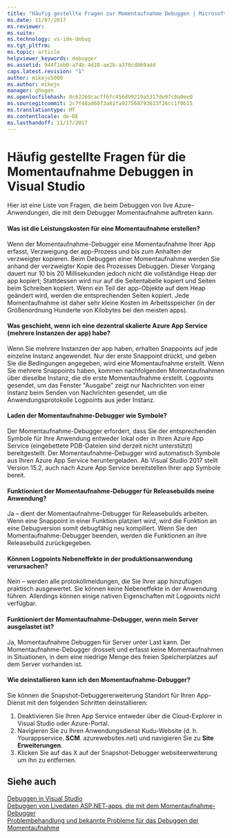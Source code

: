 ```yaml
---
title: "Häufig gestellte Fragen zur Momentaufnahme Debuggen | Microsoft Docs"
ms.date: 11/07/2017
ms.reviewer: 
ms.suite: 
ms.technology: vs-ide-debug
ms.tgt_pltfrm: 
ms.topic: article
helpviewer_keywords: debugger
ms.assetid: 944f1eb0-a74b-4d28-ae2b-a370cd869add
caps.latest.revision: "1"
author: mikejo5000
ms.author: mikejo
manager: ghogen
ms.openlocfilehash: 8c62269cacff6fc456d99219a5317de97c0a0ee0
ms.sourcegitcommit: 2c7f48ad6073a81fa927568793633f26cc1f0b15
ms.translationtype: MT
ms.contentlocale: de-DE
ms.lasthandoff: 11/17/2017
---
```

# <a name="frequently-asked-questions-for-snapshot-debugging-in-visual-studio"></a>Häufig gestellte Fragen für die Momentaufnahme Debuggen in Visual Studio

Hier ist eine Liste von Fragen, die beim Debuggen von live Azure-Anwendungen, die mit dem Debugger Momentaufnahme auftreten kann.

#### <a name="what-is-the-performance-cost-of-taking-a-snapshot"></a>Was ist die Leistungskosten für eine Momentaufnahme erstellen?

Wenn der Momentaufnahme-Debugger eine Momentaufnahme Ihrer App erfasst, Verzweigung der app-Prozess und bis zum Anhalten der verzweigter kopieren. Beim Debuggen einer Momentaufnahme werden Sie anhand der verzweigter Kopie des Prozesses Debuggen. Dieser Vorgang dauert nur 10 bis 20 Millisekunden jedoch nicht die vollständige Heap der app kopiert; Stattdessen wird nur auf die Seitentabelle kopiert und Seiten beim Schreiben kopiert. Wenn ein Teil der app-Objekte auf dem Heap geändert wird, werden die entsprechenden Seiten kopiert. Jede Momentaufnahme ist daher sehr kleine Kosten im Arbeitsspeicher (in der Größenordnung Hunderte von Kilobytes bei den meisten apps). 

#### <a name="what-happens-if-i-have-a-scaled-out-azure-app-service-multiple-instances-of-my-app"></a>Was geschieht, wenn ich eine dezentral skalierte Azure App Service (mehrere Instanzen der app) habe?

Wenn Sie mehrere Instanzen der app haben, erhalten Snappoints auf jede einzelne Instanz angewendet. Nur der erste Snappoint drückt, und geben Sie die Bedingungen angegeben, wird eine Momentaufnahme erstellt. Wenn Sie mehrere Snappoints haben, kommen nachfolgenden Momentaufnahmen über dieselbe Instanz, die die erste Momentaufnahme erstellt. Logpoints gesendet, um das Fenster "Ausgabe" zeigt nur Nachrichten von einer Instanz beim Senden von Nachrichten gesendet, um die Anwendungsprotokolle Logpoints aus jeder Instanz. 

#### <a name="how-does-the-snapshot-debugger-load-symbols"></a>Laden der Momentaufnahme-Debugger wie Symbole?

Der Momentaufnahme-Debugger erfordert, dass Sie der entsprechenden Symbole für Ihre Anwendung entweder lokal oder in Ihren Azure App Service (eingebettete PDB-Dateien sind derzeit nicht unterstützt) bereitgestellt. Der Momentaufnahme-Debugger wird automatisch Symbole aus Ihren Azure App Service heruntergeladen. Ab Visual Studio 2017 stellt Version 15.2, auch nach Azure App Service bereitstellen Ihrer app Symbole bereit.

#### <a name="does-the-snapshot-debugger-work-against-release-builds-of-my-application"></a>Funktioniert der Momentaufnahme-Debugger für Releasebuilds meine Anwendung?

Ja – dient der Momentaufnahme-Debugger für Releasebuilds arbeiten. Wenn eine Snappoint in einer Funktion platziert wird, wird die Funktion an eine Debugversion somit debugfähig neu kompiliert. Wenn Sie den Momentaufnahme-Debugger beenden, werden die Funktionen an ihre Releasebuild zurückgegeben. 

#### <a name="can-logpoints-cause-side-effects-in-my-production-application"></a>Können Logpoints Nebeneffekte in der produktionsanwendung verursachen?

Nein – werden alle protokollmeldungen, die Sie Ihrer app hinzufügen praktisch ausgewertet. Sie können keine Nebeneffekte in der Anwendung führen. Allerdings können einige nativen Eigenschaften mit Logpoints nicht verfügbar. 

#### <a name="does-the-snapshot-debugger-work-if-my-server-is-under-load"></a>Funktioniert der Momentaufnahme-Debugger, wenn mein Server ausgelastet ist?

Ja, Momentaufnahme Debuggen für Server unter Last kann. Der Momentaufnahme-Debugger drosselt und erfasst keine Momentaufnahmen in Situationen, in dem eine niedrige Menge des freien Speicherplatzes auf dem Server vorhanden ist.

#### <a name="how-do-i-uninstall-the-snapshot-debugger"></a>Wie deinstallieren kann ich den Momentaufnahme-Debugger?

Sie können die Snapshot-Debuggererweiterung Standort für Ihren App-Dienst mit den folgenden Schritten deinstallieren:

1. Deaktivieren Sie Ihren App Service entweder über die Cloud-Explorer in Visual Studio oder Azure-Portal.
1. Navigieren Sie zu Ihren Anwendungsdienst Kudu-Website (d. h. Yourappservice. **SCM**. azurewebsites.net) und navigieren Sie zu **Site Erweiterungen**.
1. Klicken Sie auf das X auf der Snapshot-Debugger websiteerweiterung um ihn zu entfernen.

## <a name="see-also"></a>Siehe auch

[Debuggen in Visual Studio](../debugger/index.md)  
[Debuggen von Livedaten ASP.NET-apps, die mit dem Momentaufnahme-Debugger](../debugger/debug-live-azure-applications.md)  
[Problembehandlung und bekannte Probleme für das Debuggen der Momentaufnahme](../debugger/debug-live-azure-apps-troubleshooting.md)
